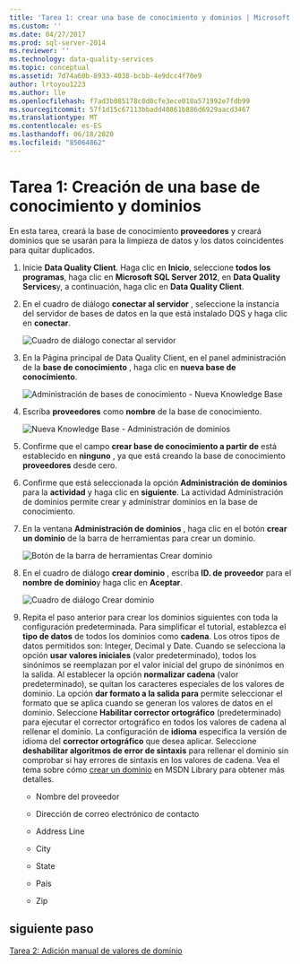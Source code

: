 ```yaml
---
title: 'Tarea 1: crear una base de conocimiento y dominios | Microsoft Docs'
ms.custom: ''
ms.date: 04/27/2017
ms.prod: sql-server-2014
ms.reviewer: ''
ms.technology: data-quality-services
ms.topic: conceptual
ms.assetid: 7d74a60b-8933-4038-bcbb-4e9dcc4f70e9
author: lrtoyou1223
ms.author: lle
ms.openlocfilehash: f7ad3b085178c0d0cfe3ece010a571992e7fdb99
ms.sourcegitcommit: 57f1d15c67113bbadd40861b886d6929aacd3467
ms.translationtype: MT
ms.contentlocale: es-ES
ms.lasthandoff: 06/18/2020
ms.locfileid: "85064862"
---
```

# <a name="task-1-creating-a-knowledge-base-and-domains"></a>Tarea 1: Creación de una base de conocimiento y dominios
  En esta tarea, creará la base de conocimiento **proveedores** y creará dominios que se usarán para la limpieza de datos y los datos coincidentes para quitar duplicados.  
  
1.  Inicie **Data Quality Client**. Haga clic en **Inicio**, seleccione **todos los programas**, haga clic en **Microsoft SQL Server 2012**, en **Data Quality Services**y, a continuación, haga clic en **Data Quality Client**.  
  
2.  En el cuadro de diálogo **conectar al servidor** , seleccione la instancia del servidor de bases de datos en la que está instalado DQS y haga clic en **conectar**.  
  
     ![Cuadro de diálogo conectar al servidor](../../2014/tutorials/media/et-creatingaknowledgebaseanddomains-01.jpg "Cuadro de diálogo Conectar a servidor")  
  
3.  En la Página principal de Data Quality Client, en el panel administración de la **base de conocimiento** , haga clic en **nueva base de conocimiento**.  
  
     ![Administración de bases de conocimiento - Nueva Knowledge Base](../../2014/tutorials/media/et-creatingaknowledgebaseanddomains-02.jpg "Administración de bases de conocimiento - Nueva Knowledge Base")  
  
4.  Escriba **proveedores** como **nombre** de la base de conocimiento.  
  
     ![Nueva Knowledge Base - Administración de dominios](../../2014/tutorials/media/et-creatingaknowledgebaseanddomains-03.jpg "Nueva Knowledge Base - Administración de dominios")  
  
5.  Confirme que el campo **crear base de conocimiento a partir de** está establecido en **ninguno** , ya que está creando la base de conocimiento **proveedores** desde cero.  
  
6.  Confirme que está seleccionada la opción **Administración de dominios** para la **actividad** y haga clic en **siguiente**. La actividad Administración de dominios permite crear y administrar dominios en la base de conocimiento.  
  
7.  En la ventana **Administración de dominios** , haga clic en el botón **crear un dominio** de la barra de herramientas para crear un dominio.  
  
     ![Botón de la barra de herramientas Crear dominio](../../2014/tutorials/media/et-creatingaknowledgebaseanddomains-04.jpg "Botón de la barra de herramientas Crear dominio")  
  
8.  En el cuadro de diálogo **crear dominio** , escriba **ID. de proveedor** para el **nombre de dominio**y haga clic en **Aceptar**.  
  
     ![Cuadro de diálogo Crear dominio](../../2014/tutorials/media/et-creatingaknowledgebaseanddomains-05.jpg "Cuadro de diálogo Crear dominio")  
  
9. Repita el paso anterior para crear los dominios siguientes con toda la configuración predeterminada. Para simplificar el tutorial, establezca el **tipo de datos** de todos los dominios como **cadena**. Los otros tipos de datos permitidos son: Integer, Decimal y Date. Cuando se selecciona la opción **usar valores iniciales** (valor predeterminado), todos los sinónimos se reemplazan por el valor inicial del grupo de sinónimos en la salida. Al establecer la opción **normalizar cadena** (valor predeterminado), se quitan los caracteres especiales de los valores de dominio. La opción **dar formato a la salida para** permite seleccionar el formato que se aplica cuando se generan los valores de datos en el dominio. Seleccione **Habilitar corrector ortográfico** (predeterminado) para ejecutar el corrector ortográfico en todos los valores de cadena al rellenar el dominio. La configuración de **idioma** especifica la versión de idioma del **corrector ortográfico** que desea aplicar. Seleccione **deshabilitar algoritmos de error de sintaxis** para rellenar el dominio sin comprobar si hay errores de sintaxis en los valores de cadena. Vea el tema sobre cómo [crear un dominio](https://msdn.microsoft.com/library/hh510401.aspx) en MSDN Library para obtener más detalles.  
  
    -   Nombre del proveedor  
  
    -   Dirección de correo electrónico de contacto  
  
    -   Address Line  
  
    -   City  
  
    -   State  
  
    -   País  
  
    -   Zip  
  
## <a name="next-step"></a>siguiente paso  
 [Tarea 2: Adición manual de valores de dominio](../../2014/tutorials/task-2-adding-domain-values-manually.md)  
  
  
